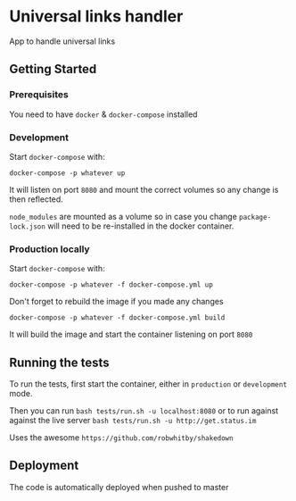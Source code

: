 # Universal links handler

App to handle universal links

## Getting Started

### Prerequisites

You need to have `docker` & `docker-compose` installed

### Development

Start `docker-compose` with:

```
docker-compose -p whatever up
```

It will listen on port `8080` and mount the correct volumes so any change
is then reflected.

`node_modules` are mounted as a volume so in case you change `package-lock.json` 
will need to be re-installed in the docker container.

### Production locally

Start `docker-compose` with:

```
docker-compose -p whatever -f docker-compose.yml up
```

Don't forget to rebuild the image if you made any changes

```
docker-compose -p whatever -f docker-compose.yml build
```

It will build the image and start the container listening on port `8080`

## Running the tests

To run the tests, first start the container, either in `production` or `development` mode.

Then you can run `bash tests/run.sh -u localhost:8080` or to run against against the live server
`bash tests/run.sh -u http://get.status.im`

Uses the awesome `https://github.com/robwhitby/shakedown`

## Deployment

The code is automatically deployed when pushed to master
